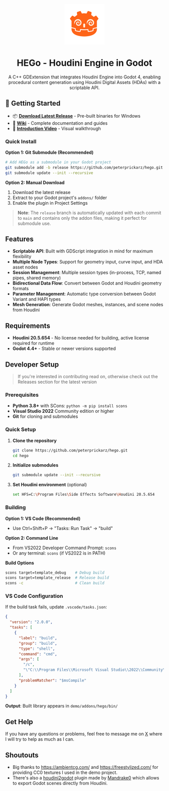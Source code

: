 <div align="center">
  <img src="assets/logo.png" alt="HEGo Logo" width="128">
  
  # HEGo - Houdini Engine in Godot
  
  A C++ GDExtension that integrates Houdini Engine into Godot 4, enabling procedural content generation using Houdini Digital Assets (HDAs) with a scriptable API.
</div>

## 🚀 Getting Started

- 📦 **[Download Latest Release](https://github.com/peterprickarz/hego/releases/latest)** - Pre-built binaries for Windows
- 📖 **[Wiki](https://github.com/peterprickarz/hego/wiki)** - Complete documentation and guides  
- 🎥 **[Introduction Video](https://youtu.be/cviGlmKmFQ8)** - Visual walkthrough

### Quick Install

**Option 1: Git Submodule (Recommended)**
```bash
# Add HEGo as a submodule in your Godot project
git submodule add -b release https://github.com/peterprickarz/hego.git addons/hego
git submodule update --init --recursive
```

**Option 2: Manual Download**
1. Download the latest release
2. Extract to your Godot project's `addons/` folder
3. Enable the plugin in Project Settings

> **Note**: The `release` branch is automatically updated with each commit to `main` and contains only the addon files, making it perfect for submodule use.

## Features

- **Scriptable API**: Built with GDScript integration in mind for maximum flexibility
- **Multiple Node Types**: Support for geometry input, curve input, and HDA asset nodes
- **Session Management**: Multiple session types (in-process, TCP, named pipes, shared memory)
- **Bidirectional Data Flow**: Convert between Godot and Houdini geometry formats
- **Parameter Management**: Automatic type conversion between Godot Variant and HAPI types
- **Mesh Generation**: Generate Godot meshes, instances, and scene nodes from Houdini

## Requirements

- **Houdini 20.5.654** - No license needed for building, active license required for runtime
- **Godot 4.4+** - Stable or newer versions supported  

## Developer Setup
> If you're interested in contributing read on, otherwise check out the Releases section for the latest version

### Prerequisites

- **Python 3.8+** with SCons: `python -m pip install scons`
- **Visual Studio 2022** Community edition or higher
- **Git** for cloning and submodules

### Quick Setup

1. **Clone the repository**
   ```bash
   git clone https://github.com/peterprickarz/hego.git
   cd hego
   ```

2. **Initialize submodules**
   ```bash
   git submodule update --init --recursive
   ```

3. **Set Houdini environment** (optional)
   ```bash
   set HFS=C:\Program Files\Side Effects Software\Houdini 20.5.654
   ```

### Building

**Option 1: VS Code (Recommended)**
- Use Ctrl+Shift+P → "Tasks: Run Task" → "build"

**Option 2: Command Line**
- From VS2022 Developer Command Prompt: `scons`
- Or any terminal: `scons` (if VS2022 is in PATH)

**Build Options**
```bash
scons target=template_debug    # Debug build
scons target=template_release  # Release build  
scons -c                       # Clean build
```

### VS Code Configuration

If the build task fails, update `.vscode/tasks.json`:
```json
{
  "version": "2.0.0",
  "tasks": [
    {
      "label": "build",
      "group": "build",
      "type": "shell",
      "command": "cmd",
      "args": [
        "/c",
        "\"C:\\Program Files\\Microsoft Visual Studio\\2022\\Community\\VC\\Auxiliary\\Build\\vcvarsall.bat\" x64 && scons"
      ],
      "problemMatcher": "$msCompile"
    }
  ]
}
```

**Output**: Built library appears in `demo/addons/hego/bin/`

## Get Help

If you have any questions or problems, feel free to message me on [X](https://x.com/prickarz) where I will try to help as much as I can.


## Shoutouts

- Big thanks to https://ambientcg.com/ and https://freestylized.com/ for providing CC0 textures I used in the demo project.
- There's also a [houdini2godot](https://github.com/Mandrake0/houdini2godot) plugin made by [Mandrake0](https://github.com/Mandrake0) which allows to export Godot scenes directly from Houdini.